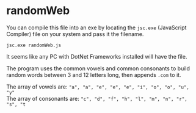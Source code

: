 # randomWeb
You can compile this file into an exe by locating the `jsc.exe` (JavaScript Compiler) file on your system and pass it the filename. 

`jsc.exe randomWeb.js`

It seems like any PC with DotNet Frameworks installed will have the file.

The program uses the common vowels and common consonants to build random words between 3 and 12 letters long, then appends `.com` to it.

The array of vowels are:
`"a", "a", "e", "e", "e", "i", "o", "o", "u", "y"`<br>
The array of consonants are:
`"c", "d", "f", "h", "l", "m", "n", "r", "s", "t`<br>

